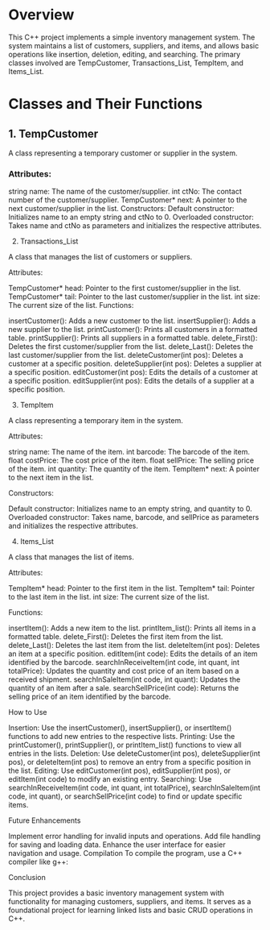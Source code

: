 # Overview

This C++ project implements a simple inventory management system. The system maintains a list of customers, suppliers, and items, and allows basic operations like insertion, deletion, editing, and searching. The primary classes involved are TempCustomer, Transactions_List, TempItem, and Items_List.

# Classes and Their Functions

## 1. TempCustomer
   
A class representing a temporary customer or supplier in the system.

### Attributes:

string name: The name of the customer/supplier.
int ctNo: The contact number of the customer/supplier.
TempCustomer* next: A pointer to the next customer/supplier in the list.
Constructors:
Default constructor: Initializes name to an empty string and ctNo to 0.
Overloaded constructor: Takes name and ctNo as parameters and initializes the respective attributes.

2. Transactions_List
   
A class that manages the list of customers or suppliers.

Attributes:

TempCustomer* head: Pointer to the first customer/supplier in the list.
TempCustomer* tail: Pointer to the last customer/supplier in the list.
int size: The current size of the list.
Functions:

insertCustomer(): Adds a new customer to the list.
insertSupplier(): Adds a new supplier to the list.
printCustomer(): Prints all customers in a formatted table.
printSupplier(): Prints all suppliers in a formatted table.
delete_First(): Deletes the first customer/supplier from the list.
delete_Last(): Deletes the last customer/supplier from the list.
deleteCustomer(int pos): Deletes a customer at a specific position.
deleteSupplier(int pos): Deletes a supplier at a specific position.
editCustomer(int pos): Edits the details of a customer at a specific position.
editSupplier(int pos): Edits the details of a supplier at a specific position.

3. TempItem
   
A class representing a temporary item in the system.

Attributes:

string name: The name of the item.
int barcode: The barcode of the item.
float costPrice: The cost price of the item.
float sellPrice: The selling price of the item.
int quantity: The quantity of the item.
TempItem* next: A pointer to the next item in the list.

Constructors:

Default constructor: Initializes name to an empty string, and quantity to 0.
Overloaded constructor: Takes name, barcode, and sellPrice as parameters and initializes the respective attributes.

4. Items_List
   
A class that manages the list of items.

Attributes:

TempItem* head: Pointer to the first item in the list.
TempItem* tail: Pointer to the last item in the list.
int size: The current size of the list.

Functions:

insertItem(): Adds a new item to the list.
printItem_list(): Prints all items in a formatted table.
delete_First(): Deletes the first item from the list.
delete_Last(): Deletes the last item from the list.
deleteItem(int pos): Deletes an item at a specific position.
editItem(int code): Edits the details of an item identified by the barcode.
searchInReceiveItem(int code, int quant, int totalPrice): Updates the quantity and cost price of an item based on a received shipment.
searchInSaleItem(int code, int quant): Updates the quantity of an item after a sale.
searchSellPrice(int code): Returns the selling price of an item identified by the barcode.

How to Use

Insertion: Use the insertCustomer(), insertSupplier(), or insertItem() functions to add new entries to the respective lists.
Printing: Use the printCustomer(), printSupplier(), or printItem_list() functions to view all entries in the lists.
Deletion: Use deleteCustomer(int pos), deleteSupplier(int pos), or deleteItem(int pos) to remove an entry from a specific position in the list.
Editing: Use editCustomer(int pos), editSupplier(int pos), or editItem(int code) to modify an existing entry.
Searching: Use searchInReceiveItem(int code, int quant, int totalPrice), searchInSaleItem(int code, int quant), or searchSellPrice(int code) to find or update specific items.

Future Enhancements

Implement error handling for invalid inputs and operations.
Add file handling for saving and loading data.
Enhance the user interface for easier navigation and usage.
Compilation
To compile the program, use a C++ compiler like g++:

Conclusion

This project provides a basic inventory management system with functionality for managing customers, suppliers, and items. It serves as a foundational project for learning linked lists and basic CRUD operations in C++.
